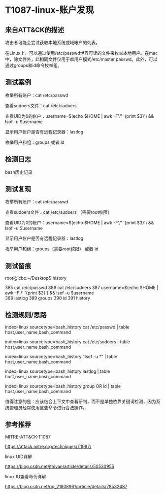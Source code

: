 # T1087-linux-账户发现

## 来自ATT&CK的描述

攻击者可能会尝试获取本地系统或域帐户的列表。

在Linux上，可以通过使用/etc/passwd世界可读的文件来枚举本地用户。在mac中，除文件外，此相同文件仅用于单用户模式/etc/master.passwd。此外，可以通过groups和id命令枚举组。

## 测试案例

枚举所有账户：cat /etc/passwd

查看sudoers文件：cat /etc/sudoers

查看UID为0的帐户：username=$(echo $HOME | awk -F'/' '{print $3}') && lsof -u $username

显示用户帐户是否有远程记录器：lastlog

枚举用户和组：groups 或者 id

## 检测日志

bash历史记录

## 测试复现

枚举所有账户：cat /etc/passwd

查看sudoers文件：cat /etc/sudoers （需要root权限）

查看UID为0的帐户：username=$(echo $HOME | awk -F'/' '{print $3}') && lsof -u $username  

显示用户帐户是否有远程记录器：lastlog

枚举用户和组：groups（需要root权限） 或者 id

## 测试留痕

root@icbc:~/Desktop$ history

  385  cat /etc/passwd
  386  cat /etc/sudoers
  387  username=$(echo $HOME | awk -F'/' '{print $3}') && lsof -u $username  
  388  lastlog
  389  groups
  390  id
  391  history

## 检测规则/思路

index=linux sourcetype=bash_history cat /etc/passwd | table host,user_name,bash_command

index=linux sourcetype=bash_history cat /etc/sudoers | table host,user_name,bash_command

index=linux sourcetype=bash_history "lsof -u *" | table host,user_name,bash_command

index=linux sourcetype=bash_history lastlog | table host,user_name,bash_command

index=linux sourcetype=bash_history group OR id | table host,user_name,bash_command

值得注意的是：应该结合上下文中查看研判，而不是单独依靠关键词检测，因为系统管理员经常使用这些命令进行合法操作。

## 参考推荐

MITRE-ATT&CK-T1087

<https://attack.mitre.org/techniques/T1087/>

linux UID详解

<https://blog.csdn.net/jthivan/article/details/50530955>

linux ID查看命令详解

<https://blog.csdn.net/qq_21808961/article/details/78532487>

